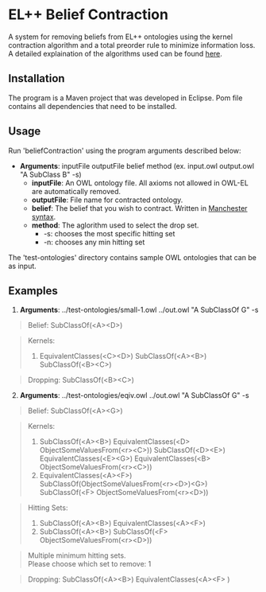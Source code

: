 # EL++ Belief Contraction 
A system for removing beliefs from EL++ ontologies using the kernel contraction
algorithm and a total preorder rule to minimize information loss. A detailed explaination of the
algorithms used can be found
[here](https://bwconrad.github.io/2019/07/05/belief-contractions-on-large-ontologies-with-minimal-knowledge-loss.html). 

## Installation
The program is a Maven project that was developed in Eclipse. Pom file contains all dependencies 
that need to be installed. 

## Usage
Run 'beliefContraction' using the program arguments described below:
+ **Arguments**: inputFile outputFile belief method (ex. input.owl output.owl "A SubClass B" -s)
    + __inputFile__: An OWL ontology file. All axioms not allowed in OWL-EL
      are automatically removed. 
    + __outputFile__: File name for contracted ontology.
    + __belief__: The belief that you wish to contract. Written in [Manchester
      syntax](https://www.w3.org/TR/owl2-manchester-syntax/#Formal_Description_for_Mapping_to_OWL_2_Functional-Style_Syntax).
    + __method__: The aglorithm used to select the drop set.
        + -s: chooses the most specific hitting set
        + -n: chooses any min hitting set

The 'test-ontologies' directory contains sample OWL ontologies that can be as input. 

## Examples

1) **Arguments**: ../test-ontologies/small-1.owl ../out.owl "A SubClassOf G" -s
> Belief: SubClassOf(\<A>\<D>)


> Kernels: 
> 1) EquivalentClasses(\<C>\<D>) SubClassOf(\<A>\<B>) SubClassOf(\<B>\<C>)

> Dropping: SubClassOf(\<B>\<C>)

2) **Arguments**:  ../test-ontologies/eqiv.owl ../out.owl "A SubClassOf G" -s
> Belief: SubClassOf(\<A>\<G>)

> Kernels:  
> 1) SubClassOf(\<A>\<B>) EquivalentClasses(\<D> ObjectSomeValuesFrom(\<r>\<C>))
> SubClassOf(\<D>\<E>) EquivalentClasses(\<E>\<G>) EquivalentClasses(\<B>
> ObjectSomeValuesFrom(\<r>\<C>)) 
> 2) EquivalentClasses(\<A>\<F>) SubClassOf(ObjectSomeValuesFrom(\<r>\<D>)\<G>) SubClassOf(\<F> ObjectSomeValuesFrom(\<r>\<D>))

> Hitting Sets:
> 1) SubClassOf(\<A>\<B>) EquivalentClasses(\<A>\<F>)
> 2) SubClassOf(\<A>\<B>) SubClassOf(\<F> ObjectSomeValuesFrom(\<r>\<D>))

> Multiple minimum hitting sets. \
> Please choose which set to remove: 
1

> Dropping: 
SubClassOf(\<A>\<B>) EquivalentClasses(\<A>\<F> )

